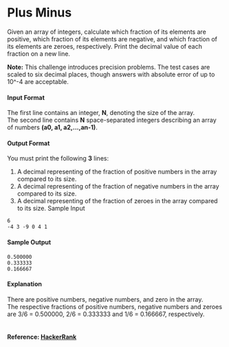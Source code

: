 Plus Minus
==========
Given an array of integers, calculate which fraction of its elements are positive, which fraction of its elements are negative, and which fraction of its elements are zeroes, respectively. Print the decimal value of each fraction on a new line.

**Note:** This challenge introduces precision problems. The test cases are scaled to six decimal places, though answers with absolute error of up to 10^-4 are acceptable.

#### Input Format

The first line contains an integer, **N**, denoting the size of the array.<br>
The second line contains **N** space-separated integers describing an array of numbers **(a0, a1, a2,...,an-1)**.

#### Output Format

You must print the following **3** lines:

1. A decimal representing of the fraction of positive numbers in the array compared to its size.
2. A decimal representing of the fraction of negative numbers in the array compared to its size.
3. A decimal representing of the fraction of zeroes in the array compared to its size.
Sample Input
```
6
-4 3 -9 0 4 1
```
#### Sample Output
```
0.500000
0.333333
0.166667
```
#### Explanation

There are  positive numbers,  negative numbers, and  zero in the array.<br>
The respective fractions of positive numbers, negative numbers and zeroes are 3/6 = 0.500000, 2/6 = 0.333333 and 1/6 = 0.166667, respectively.
<br>
<br>
#### Reference: [HackerRank](https://www.hackerrank.com/challenges/plus-minus)

